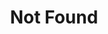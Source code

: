 ---
layout: layouts/index.njk
permalink: 404.html
title: Not Found
eleventyExcludeFromCollections: true
hero:
  title: The page your requested was not found
  subtitle: "however, you have found the right place for Guitar tuition."
  image:
    src: images/hero.jpg
    alt: "CG Guitars' Charlie playing guitar on stage"
  callToAction:
    - type: primary
      text: Get in touch
      link: /contact/
    - type: secondary
      text: Head to home
      link: /
---